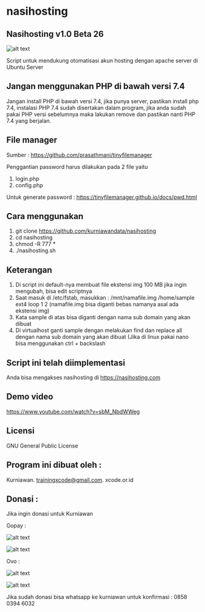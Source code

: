 # nasihosting

Nasihosting v1.0 Beta 26
--------------------
![alt text](http://xcode.or.id/04_small-logo.png)

Script untuk mendukung otomatisasi akun hosting dengan apache server di Ubuntu Server

Jangan menggunakan PHP di bawah versi 7.4
-------------------------
Jangan install PHP di bawah versi 7.4, jika punya server, pastikan install php 7.4, instalasi PHP 7.4 sudah disertakan dalam program,  jika anda sudah pakai PHP versi sebelumnya maka lakukan remove dan pastikan nanti PHP 7.4 yang berjalan.

File manager
------------
Sumber : https://github.com/prasathmani/tinyfilemanager

Penggantian password harus dilakukan pada 2 file yaitu
1. login.php
2. config.php

Untuk generate password :
https://tinyfilemanager.github.io/docs/pwd.html

Cara menggunakan
----------------
1. git clone https://github.com/kurniawandata/nasihosting
2. cd nasihosting
3. chmod -R 777 *
4. ./nasihosting.sh

Keterangan
----------
1. Di script ini default-nya membuat file ekstensi img 100 MB jika ingin mengubah, bisa edit scriptnya
1. Saat masuk di /etc/fstab, masukkan : /mnt/namafile.img /home/sample ext4 loop 1 2 (namafile.img bisa diganti bebas namanya asal ada ekstensi img)
3. Kata sample di atas bisa diganti dengan nama sub domain yang akan dibuat
4. Di virtualhost ganti sample dengan melakukan find dan replace all dengan nama sub domain yang akan dibuat (Jika di linux pakai nano bisa menggunakan ctrl + backslash

Script ini telah diimplementasi
-------------------------------
Anda bisa mengakses nasihosting di https://nasihosting.com

Demo video
----------
https://www.youtube.com/watch?v=sbM_NbdWWeg


Licensi
-------
GNU General Public License

Program ini dibuat oleh :
--------------------------------------------
Kurniawan. trainingxcode@gmail.com.
xcode.or.id


Donasi :
--------
Jika ingin donasi untuk Kurniawan

Gopay :

![alt text](http://xcodeserver.my.id/gofood.png)

![alt text](http://xcodeserver.my.id/gopay.png)

Ovo :

![alt text](http://xcodeserver.my.id/ovo3.png)

![alt text](http://xcodeserver.my.id/ovo2.png)

Jika sudah donasi bisa whatsapp ke kurniawan untuk konfirmasi : 0858 0394 6032
